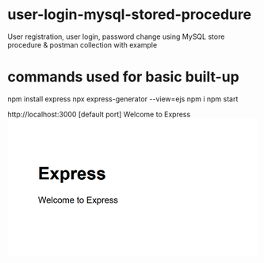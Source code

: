 # user-login-mysql-stored-procedure
User registration, user login, password change using MySQL store procedure &amp; postman collection with example

# commands used for basic built-up
npm install express
npx express-generator --view=ejs
npm i
npm start

http://localhost:3000 [default port]
Welcome to Express ![Alt text](image.png)